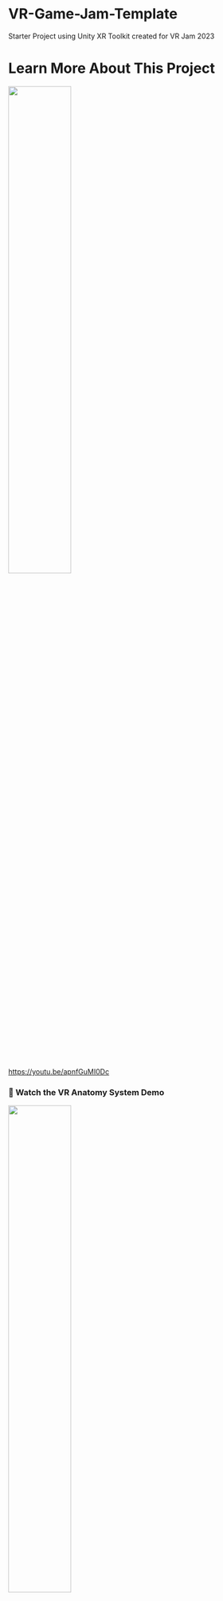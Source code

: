 # VR-Game-Jam-Template
 Starter Project using Unity XR Toolkit created for VR Jam 2023

# Learn More About This Project
[<img src="https://i.ytimg.com/vi/apnfGuMI0Dc/maxresdefault.jpg" width="50%">](https://youtu.be/apnfGuMI0Dc)

https://youtu.be/apnfGuMI0Dc

### 🎥 Watch the VR Anatomy System Demo

[<img src="https://img.youtube.com/vi/bltFOq9EmyM/hqdefault.jpg" width="50%">](https://www.youtube.com/watch?v=bltFOq9EmyM)


https://www.youtube.com/watch?v=bltFOq9EmyM&ab_channel=AbdullahShaffi

# External Ressources
This project uses a combination of these assets and tutorials :

https://youtu.be/6OT43pvUyfY

https://youtu.be/JCyJ26cIM0Y

https://kenney.nl/assets?q=audio

https://github.com/Unity-Technologies/XR-Interaction-Toolkit-Examples
